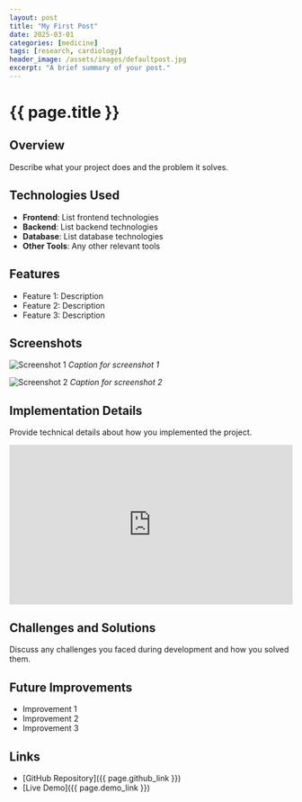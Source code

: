```yaml
---
layout: post
title: "My First Post"
date: 2025-03-01
categories: [medicine]
tags: [research, cardiology]
header_image: /assets/images/defaultpost.jpg
excerpt: "A brief summary of your post."
---
```


# {{ page.title }}

## Overview

Describe what your project does and the problem it solves.

## Technologies Used

- **Frontend**: List frontend technologies
- **Backend**: List backend technologies
- **Database**: List database technologies
- **Other Tools**: Any other relevant tools

## Features

- Feature 1: Description
- Feature 2: Description
- Feature 3: Description

## Screenshots

![Screenshot 1](/assets/images/projects/screenshot1.jpg)
*Caption for screenshot 1*

![Screenshot 2](/assets/images/projects/screenshot2.jpg)
*Caption for screenshot 2*

## Implementation Details

Provide technical details about how you implemented the project.
<div style="width: 100%; height: 0; position: relative; padding-top: 56.25%; ">
    <iframe src="https://app.visla.us/embed/1348656515573161984" frameborder="0" allow="fullscreen *"
        style="border: none; position: absolute; top: 0; left: 0; width: 100%; height: 100%;">
    </iframe>
</div>

## Challenges and Solutions

Discuss any challenges you faced during development and how you solved them.

## Future Improvements

- Improvement 1
- Improvement 2
- Improvement 3

## Links

- [GitHub Repository]({{ page.github_link }})
- [Live Demo]({{ page.demo_link }})
